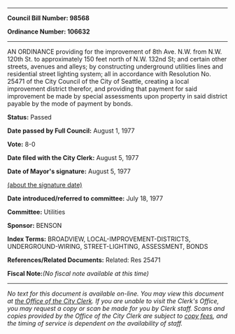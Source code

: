 

********

**Council Bill Number: 98568**
   
**Ordinance Number: 106632**
********

 AN ORDINANCE providing for the improvement of 8th Ave. N.W. from N.W. 120th St. to approximately 150 feet north of N.W. 132nd St; and certain other streets, avenues and alleys; by constructing underground utilities lines and residential street lighting system; all in accordance with Resolution No. 25471 of the City Council of the City of Seattle, creating a local improvement district therefor, and providing that payment for said improvement be made by special assessments upon property in said district payable by the mode of payment by bonds.

**Status:** Passed
   
**Date passed by Full Council:** August 1, 1977
   
**Vote:** 8-0
   
**Date filed with the City Clerk:** August 5, 1977
   
**Date of Mayor's signature:** August 5, 1977
   
[(about the signature date)](/~public/approvaldate.htm)
   
   
   
**Date introduced/referred to committee:** July 18, 1977
   
**Committee:** Utilities
   
**Sponsor:** BENSON
   
   
**Index Terms:** BROADVIEW, LOCAL-IMPROVEMENT-DISTRICTS, UNDERGROUND-WIRING, STREET-LIGHTING, ASSESSMENT, BONDS

**References/Related Documents:** Related: Res 25471

**Fiscal Note:**_(No fiscal note available at this time)_
********

_No text for this document is available on-line. You may view this document at [the Office of the City Clerk](http://www.seattle.gov/leg/clerk/contactUs.htm). If you are unable to visit the Clerk's Office, you may request a copy or scan be made for you by Clerk staff. Scans and copies provided by the Office of the City Clerk are subject to [copy fees](http://clerk.seattle.gov/~public/clerkfees.htm), and the timing of service is dependent on the availability of staff._

